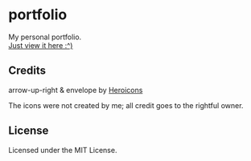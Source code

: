 # portfolio

My personal portfolio.
\
[Just view it here :^)](https://qizzle.github.io/portfolio/)

## Credits

arrow-up-right & envelope by [Heroicons](https://heroicons.com/)

The icons were not created by me; all credit goes to the rightful owner.

## License

Licensed under the MIT License.
